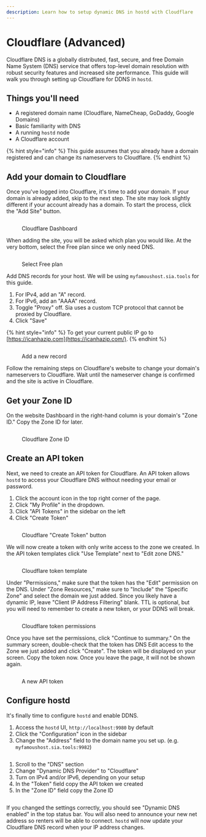 ```yaml
---
description: Learn how to setup dynamic DNS in hostd with Cloudflare
---
```


# Cloudflare (Advanced)

Cloudflare DNS is a globally distributed, fast, secure, and free Domain Name System (DNS) service that offers top-level domain resolution with robust security features and increased site performance. This guide will walk you through setting up Cloudflare for DDNS in `hostd`.

## Things you'll need

* A registered domain name (Cloudflare, NameCheap, GoDaddy, Google Domains)
* Basic familiarity with DNS
* A running `hostd` node
* A Cloudflare account

{% hint style="info" %}
This guide assumes that you already have a domain registered and can change its nameservers to Cloudflare.
{% endhint %}

## Add your domain to Cloudflare

Once you've logged into Cloudflare, it's time to add your domain. If your domain is already added, skip to the next step. The site may look slightly different if your account already has a domain. To start the process, click the "Add Site" button.

<figure><img src="../../../.gitbook/assets/hostd_ddns_cloudflare_add_site.png" alt=""><figcaption><p>Cloudflare Dashboard</p></figcaption></figure>

When adding the site, you will be asked which plan you would like. At the very bottom, select the Free plan since we only need DNS.

<figure><img src="../../../.gitbook/assets/hostd_ddns_cloudflare_free_plan.png" alt=""><figcaption><p>Select Free plan</p></figcaption></figure>

Add DNS records for your host. We will be using `myfamoushost.sia.tools` for this guide.

1. &#x20;For IPv4, add an "A" record.&#x20;
2. For IPv6, add an "AAAA" record. &#x20;
3. Toggle "Proxy" off. Sia uses a custom TCP protocol that cannot be proxied by Cloudflare.
4. Click "Save"

{% hint style="info" %}
To get your current public IP go to [https://icanhazip.com](https://icanhazip.com/).
{% endhint %}

<figure><img src="../../../.gitbook/assets/hostd_ddns_cloudflare_new_record.png" alt=""><figcaption><p>Add a new record</p></figcaption></figure>

Follow the remaining steps on Cloudflare's website to change your domain's nameservers to Cloudflare. Wait until the nameserver change is confirmed and the site is active in Cloudflare.

## Get your Zone ID

On the website Dashboard in the right-hand column is your domain's "Zone ID." Copy the Zone ID for later.

<figure><img src="../../../.gitbook/assets/hostd_ddns_cloudflare_zone_id.png" alt=""><figcaption><p>Cloudflare Zone ID</p></figcaption></figure>

## Create an API token

Next, we need to create an API token for Cloudflare. An API token allows `hostd` to access your Cloudflare DNS without needing your email or password.

1. Click the account icon in the top right corner of the page.&#x20;
2. Click "My Profile" in the dropdown.
3. Click "API Tokens" in the sidebar on the left
4. Click "Create Token"

<figure><img src="../../../.gitbook/assets/hostd_ddns_cloudflare_api_token (1).png" alt=""><figcaption><p>Cloudflare "Create Token" button</p></figcaption></figure>

We will now create a token with only write access to the zone we created. In the API token templates click "Use Template" next to "Edit zone DNS."

<figure><img src="../../../.gitbook/assets/hostd_ddns_cloudflare_token_template.png" alt=""><figcaption><p>Cloudflare token template</p></figcaption></figure>

Under "Permissions," make sure that the token has the "Edit" permission on the DNS. Under "Zone Resources," make sure to "Include" the "Specific Zone" and select the domain we just added. Since you likely have a dynamic IP, leave "Client IP Address Filtering" blank. TTL is optional, but you will need to remember to create a new token, or your DDNS will break.

<figure><img src="../../../.gitbook/assets/hostd_ddns_cloudflare_api_token_permissions.png" alt=""><figcaption><p>Cloudflare token permissions</p></figcaption></figure>

Once you have set the permissions, click "Continue to summary." On the summary screen, double-check that the token has DNS Edit access to the Zone we just added and click "Create". The token will be displayed on your screen. Copy the token now. Once you leave the page, it will not be shown again.

<figure><img src="../../../.gitbook/assets/hostd_ddns_cloudflare_api_token.png" alt=""><figcaption><p>A new API token</p></figcaption></figure>

## Configure hostd

It's finally time to configure `hostd` and enable DDNS.&#x20;

1. Access the `hostd` UI, `http://localhost:9980` by default
2. Click the "Configuration" icon in the sidebar
3. Change the "Address" field to the domain name you set up. (e.g. `myfamoushost.sia.tools:9982`)

<figure><img src="../../../.gitbook/assets/hostd_ddns_cloudflare_netaddress.png" alt=""><figcaption></figcaption></figure>

1. Scroll to the "DNS" section
2. Change "Dynamic DNS Provider" to "Cloudflare"
3. Turn on IPv4 and/or IPv6, depending on your setup
4. In the "Token" field copy the API token we created
5. In the "Zone ID" field copy the Zone ID

<figure><img src="../../../.gitbook/assets/hostd_ddns_cloudflare_config.png" alt=""><figcaption></figcaption></figure>

If you changed the settings correctly, you should see "Dynamic DNS enabled" in the top status bar. You will also need to announce your new net address so renters will be able to connect. `hostd` will now update your Cloudflare DNS record when your IP address changes.

<figure><img src="../../../.gitbook/assets/hostd_ddns_duckdns_success.png" alt=""><figcaption></figcaption></figure>
